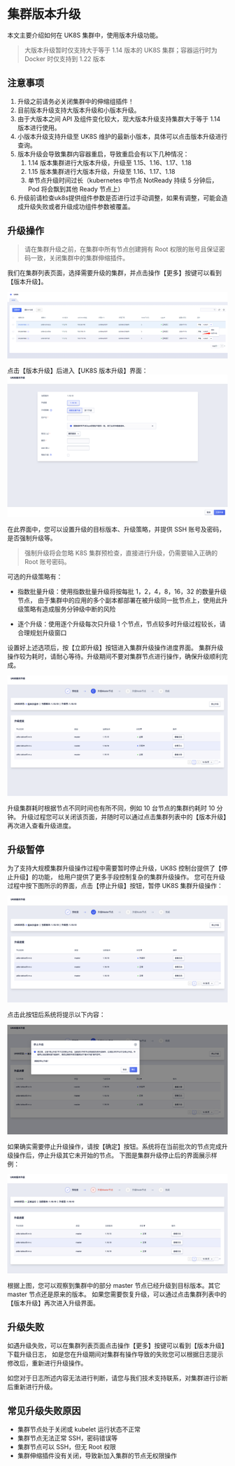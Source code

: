 # 集群版本升级

本文主要介绍如何在 UK8S 集群中，使用版本升级功能。

> 大版本升级暂时仅支持大于等于 1.14 版本的 UK8S 集群；容器运行时为 Docker 时仅支持到 1.22 版本


## 注意事项

1. 升级之前请务必关闭集群中的伸缩组插件！
2. 目前版本升级支持大版本升级和小版本升级。
3. 由于大版本之间 API 及组件变化较大，现大版本升级支持集群大于等于 1.14 版本进行使用。
4. 小版本升级支持升级至 UK8S 维护的最新小版本，具体可以点击版本升级进行查询。
5. 版本升级会导致集群内容器重启，导致重启会有以下几种情况：
   1. 1.14 版本集群进行大版本升级，升级至 1.15、1.16、1.17、1.18
   2. 1.15 版本集群进行大版本升级，升级至 1.16、1.17、1.18
   3. 单节点升级时间过长（kubernetes 中节点 NotReady 持续 5 分钟后，Pod 将会飘到其他 Ready 节点上）
6. 升级前请检查uk8s提供组件参数是否进行过手动调整，如果有调整，可能会造成升级失败或者升级成功组件参数被覆盖。


## 升级操作

> 请在集群升级之前，在集群中所有节点创建拥有 Root 权限的账号且保证密码一致，关闭集群中的集群伸缩插件。

我们在集群列表页面，选择需要升级的集群，并点击操作【更多】按键可以看到【版本升级】。

![](/images/administercluster/cluster_update2.png)

点击【版本升级】后进入【UK8S 版本升级】界面：
![](/images/administercluster/cluster-upgrade-form.png)

在此界面中，您可以设置升级的目标版本、升级策略，并提供 SSH 账号及密码，是否强制升级等。

> 强制升级将会忽略 K8S 集群预检查，直接进行升级，仍需要输入正确的 Root 账号密码。

可选的升级策略有：

- 指数批量升级：使用指数批量升级将按每批 1，2，4，8，16，32 的数量升级节点，
由于集群中的应用的多个副本都部署在被升级同一批节点上，使用此升级策略有造成服务分钟级中断的风险

- 逐个升级：使用逐个升级每次只升级 1 个节点，节点较多时升级过程较长，请合理规划升级窗口

设置好上述选项后，按【立即升级】按钮进入集群升级操作进度界面。
集群升级操作较为耗时，请耐心等待。升级期间不要对集群节点进行操作，确保升级顺利完成。

![](/images/administercluster/cluster_update3.png)

升级集群耗时根据节点不同时间也有所不同，例如 10 台节点的集群约耗时 10 分钟。
升级过程您可以关闭该页面，并随时可以通过点击集群列表中的【版本升级】再次进入查看升级进度。

## 升级暂停

为了支持大规模集群升级操作过程中需要暂时停止升级，UK8S 控制台提供了【停止升级】的功能，
给用户提供了更多手段控制复杂的集群升级操作。
您可在升级过程中按下图所示的界面，点击【停止升级】按钮，暂停 UK8S 集群升级操作：

![](/images/administercluster/cluster-upgrade-pause1.png)

点击此按钮后系统将提示以下内容：

![](/images/administercluster/cluster-upgrade-pause2.png)

如果确实需要停止升级操作，请按【确定】按钮。系统将在当前批次的节点完成升级操作后，停止升级其它未开始的节点。
下图是集群升级停止后的界面展示样例：

![](/images/administercluster/cluster-upgrade-pause3.png)

根据上图，您可以观察到集群中的部分 master 节点已经升级到目标版本。其它 master 节点还是原来的版本。
如果您需要恢复升级，可以通过点击集群列表中的【版本升级】再次进入升级界面。

## 升级失败

如遇升级失败，可以在集群列表页面点击操作【更多】按键可以看到【版本升级】下载升级日志，
如是您在升级期间对集群有操作导致的失败您可以根据日志提示修改后，重新进行升级操作。

如您对于日志所述内容无法进行判断，请您与我们技术支持联系，对集群进行诊断后重新进行升级。

## 常见升级失败原因

- 集群节点处于关闭或 kubelet 运行状态不正常
- 集群节点无法正常 SSH，密码错误等
- 集群节点可以 SSH，但无 Root 权限
- 集群伸缩插件没有关闭，导致新加入集群的节点无权限操作

